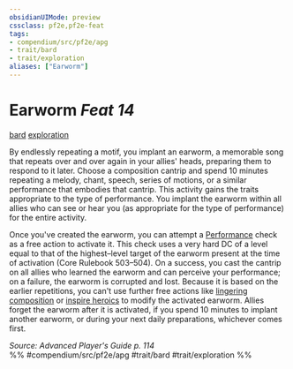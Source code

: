 ```yaml
---
obsidianUIMode: preview
cssclass: pf2e,pf2e-feat
tags:
- compendium/src/pf2e/apg
- trait/bard
- trait/exploration
aliases: ["Earworm"]
---
```

# Earworm  *Feat 14*  
[bard](../../rules/traits/bard.md)  [exploration](../../rules/traits/exploration.md)  


By endlessly repeating a motif, you implant an earworm, a memorable song that repeats over and over again in your allies' heads, preparing them to respond to it later. Choose a composition cantrip and spend 10 minutes repeating a melody, chant, speech, series of motions, or a similar performance that embodies that cantrip. This activity gains the traits appropriate to the type of performance. You implant the earworm within all allies who can see or hear you (as appropriate for the type of performance) for the entire activity.

Once you've created the earworm, you can attempt a [Performance](../skills.md#Performance) check as a free action to activate it. This check uses a very hard DC of a level equal to that of the highest–level target of the earworm present at the time of activation (Core Rulebook 503–504). On a success, you cast the cantrip on all allies who learned the earworm and can perceive your performance; on a failure, the earworm is corrupted and lost. Because it is based on the earlier repetitions, you can't use further free actions like [lingering composition](../spells/lingering-composition.md) or [inspire heroics](../spells/inspire-heroics.md) to modify the activated earworm. Allies forget the earworm after it is activated, if you spend 10 minutes to implant another earworm, or during your next daily preparations, whichever comes first.

*Source: Advanced Player's Guide p. 114*  
%% #compendium/src/pf2e/apg #trait/bard #trait/exploration %%